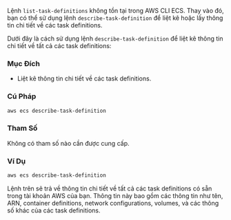 Lệnh `list-task-definitions` không tồn tại trong AWS CLI ECS. Thay vào đó, bạn có thể sử dụng lệnh `describe-task-definition` để liệt kê hoặc lấy thông tin chi tiết về các task definitions.

Dưới đây là cách sử dụng lệnh `describe-task-definition` để liệt kê thông tin chi tiết về tất cả các task definitions:

### Mục Đích

- Liệt kê thông tin chi tiết về các task definitions.

### Cú Pháp

```bash
aws ecs describe-task-definition
```

### Tham Số

Không có tham số nào cần được cung cấp.

### Ví Dụ

```bash
aws ecs describe-task-definition
```

Lệnh trên sẽ trả về thông tin chi tiết về tất cả các task definitions có sẵn trong tài khoản AWS của bạn. Thông tin này bao gồm các thông tin như tên, ARN, container definitions, network configurations, volumes, và các thông số khác của các task definitions.
